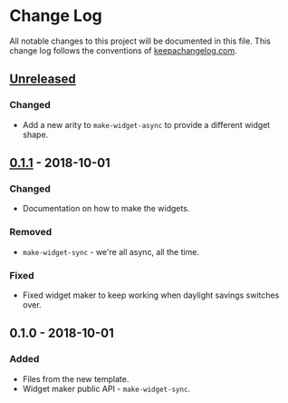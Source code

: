 # Change Log
All notable changes to this project will be documented in this file. This change log follows the conventions of [keepachangelog.com](http://keepachangelog.com/).

## [Unreleased]
### Changed
- Add a new arity to `make-widget-async` to provide a different widget shape.

## [0.1.1] - 2018-10-01
### Changed
- Documentation on how to make the widgets.

### Removed
- `make-widget-sync` - we're all async, all the time.

### Fixed
- Fixed widget maker to keep working when daylight savings switches over.

## 0.1.0 - 2018-10-01
### Added
- Files from the new template.
- Widget maker public API - `make-widget-sync`.

[Unreleased]: https://github.com/your-name/sql-flavors/compare/0.1.1...HEAD
[0.1.1]: https://github.com/your-name/sql-flavors/compare/0.1.0...0.1.1
